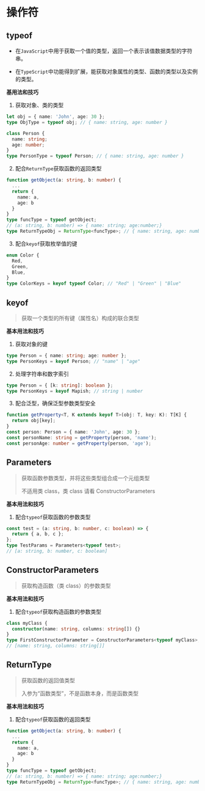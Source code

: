 # 操作符

## typeof

- 在`JavaScript`中用于获取一个值的类型，返回一个表示该值数据类型的字符串。

- 在`TypeScript`中功能得到扩展，能获取对象属性的类型、函数的类型以及实例的类型。

**基用法和技巧**

1. 获取对象、类的类型

```typescript
let obj = { name: 'John', age: 30 };
type ObjType = typeof obj; // { name: string, age: number }

class Person {
  name: string;
  age: number;
}
type PersonType = typeof Person; // { name: string, age: number }
```

2. 配合`ReturnType`获取函数的返回类型

```typescript
function getObject(a: string, b: number) {
  ...
  return {
    name: a,
    age: b
  }
}
type funcType = typeof getObject;
// (a: string, b: number) => { name: string; age:number;}
type ReturnTypeObj = ReturnType<funcType>; // { name: string, age: number }
```

3. 配合`keyof`获取枚举值的键

```typescript
enum Color {
  Red,
  Green,
  Blue,
}
type ColorKeys = keyof typeof Color; // "Red" | "Green" | "Blue"
```

## keyof

> 获取一个类型的所有键（属性名）构成的联合类型

**基本用法和技巧**

1. 获取对象的键

```typescript
type Person = { name: string; age: number };
type PersonKeys = keyof Person; // "name" | "age"
```

2. 处理字符串和数字索引

```typescript
type Person = { [k: string]: boolean };
type PersonKeys = keyof Mapish; // string | number
```

3. 配合泛型，确保泛型参数类型安全

```typescript
function getProperty<T, K extends keyof T>(obj: T, key: K): T[K] {
  return obj[key];
}
const person: Person = { name: 'John', age: 30 };
const personName: string = getProperty(person, 'name');
const personAge: number = getProperty(person, 'age');
```

## Parameters

> 获取函数参数类型，并将这些类型组合成一个元组类型
>
> 不适用类 class，类 class 请看 ConstructorParameters

**基本用法和技巧**

1. 配合`typeof`获取函数的参数类型

```typescript
const test = (a: string, b: number, c: boolean) => {
  return { a, b, c };
};
type TestParams = Parameters<typeof test>;
// [a: string, b: number, c: boolean]
```

## ConstructorParameters

> 获取构造函数（类 class）的参数类型

**基本用法和技巧**

1. 配合`typeof`获取构造函数的参数类型

```typescript
class myClass {
  constructor(name: string, columns: string[]) {}
}
type FirstConstructorParameter = ConstructorParameters<typeof myClass>;
// [name: string, columns: string[]]
```

## ReturnType

> 获取函数的返回值类型
>
> 入参为“函数类型”，不是函数本身，而是函数类型

**基本用法和技巧**

1. 配合`typeof`获取函数的返回类型

```typescript
function getObject(a: string, b: number) {
  ...
  return {
    name: a,
    age: b
  }
}
type funcType = typeof getObject;
// (a: string, b: number) => { name: string; age:number;}
type ReturnTypeObj = ReturnType<funcType>; // { name: string, age: number }
```
